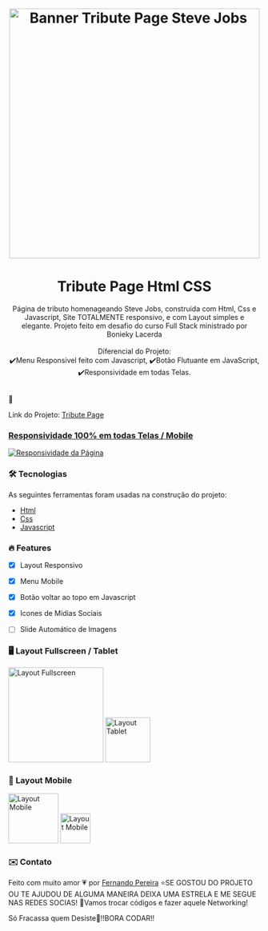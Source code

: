 
<h1 align="center">
  <img alt="Banner Tribute Page Steve Jobs" title="Banner Tribute Page Steve Jobs" width="500px" src="https://github.com/nandopereiira/tributepage/blob/main/assets/media/nandopereiira.github.io_tribute-page_.png" />
</h1>

<h1 align="center">Tribute Page Html CSS</h1>

<p align="center">Página de tributo homenageando Steve Jobs, construida com Html,
Css e Javascript, Site TOTALMENTE responsivo, e com Layout simples e elegante.
Projeto feito em desafio do curso Full Stack ministrado por Bonieky Lacerda <br/><br/>
Diferencial do Projeto: <br/>
  ✔️Menu Responsivel feito com Javascript,
  ✔️Botão Flutuante em JavaScript,
  ✔️Responsividade em todas Telas. </p>
<br/>
🚀 <p>Link do Projeto: <a color="#ff0000" href="https://nandopereiira.github.io/tributepage/">Tribute Page</p>

### Responsividade 100% em todas Telas / Mobile
<a href="" align="center">
<img alt="Responsividade da Página" title="Responsividade da Página" src="https://github.com/nandopereiira/tributepage/blob/main/assets/media/project-gif.gif" />
</a>


<h3 color:"#ff0000;" >🛠 Tecnologias</h3>

As seguintes ferramentas foram usadas na construção do projeto:

- [Html](https://developer.mozilla.org/pt-BR/docs/Web/HTML)
- [Css](https://developer.mozilla.org/pt-BR/docs/Web/CSS)
- [Javascript](https://www.javascript.com/)

### 🔥 Features

- [x] Layout Responsivo
- [x] Menu Mobile
- [x] Botão voltar ao topo em Javascript
- [x] Icones de Mídias Sociais
- [ ] Slide Automático de Imagens


### 🖥️ Layout Fullscreen / Tablet
<p float="left">
<img alt="Layout Fullscreen" title="Layout Fullscreen" width="190px" src="https://github.com/nandopereiira/tributepage/blob/main/assets/media/nandopereiira.github.io_tribute-page_%20(5).png" />
<img alt="Layout Tablet" title="Layout Tablet" width="90px" src="https://github.com/nandopereiira/tributepage/blob/main/assets/media/nandopereiira.github.io_tribute-page_%20(4).png" />
  </p>

### 📱 Layout Mobile

<p float="left">
<img alt="Layout Mobile" title="Layout Mobile" width="100px" src="https://github.com/nandopereiira/tributepage/blob/main/assets/media/nandopereiira.github.io_tribute-page_%20(1).png" />
<img alt="Layout Mobile" title="Layout Mobile" width="60px" src="https://github.com/nandopereiira/tributepage/blob/main/assets/media/nandopereiira.github.io_tribute-page_%20(2).png" />
</p>

### ✉️ Contato

Feito com muito amor 💗 por <a href="https://www.linkedin.com/in/fernando-pereira-008a18115/" target="_blank">Fernando Pereira</a>
⭐SE GOSTOU DO PROJETO OU TE AJUDOU DE ALGUMA MANEIRA DEIXA UMA ESTRELA E ME SEGUE NAS REDES SOCIAS!
🤝Vamos trocar códigos e fazer aquele Networking!

Só Fracassa quem Desiste💪!!BORA CODAR!!





